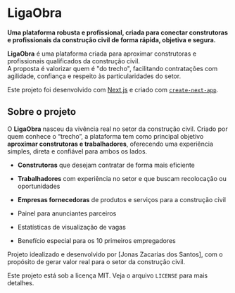 # LigaObra

**Uma plataforma robusta e profissional, criada para conectar construtoras e profissionais da construção civil de forma rápida, objetiva e segura.**

**LigaObra** é uma plataforma criada para aproximar construtoras e profissionais qualificados da construção civil.  
A proposta é valorizar quem é "do trecho", facilitando contratações com agilidade, confiança e respeito às particularidades do setor.

Este projeto foi desenvolvido com [Next.js](https://nextjs.org) e criado com [`create-next-app`](https://nextjs.org/docs/app/api-reference/cli/create-next-app).

## Sobre o projeto

O **LigaObra** nasceu da vivência real no setor da construção civil. Criado por quem conhece o “trecho”, a plataforma tem como principal objetivo **aproximar construtoras e trabalhadores**, oferecendo uma experiência simples, direta e confiável para ambos os lados.

- **Construtoras** que desejam contratar de forma mais eficiente
- **Trabalhadores** com experiência no setor e que buscam recolocação ou oportunidades
- **Empresas fornecedoras** de produtos e serviços para a construção civil

- Painel para anunciantes parceiros
- Estatísticas de visualização de vagas
- Benefício especial para os 10 primeiros empregadores

Projeto idealizado e desenvolvido por [Jonas Zacarias dos Santos], com o propósito de gerar valor real para o setor da construção civil.

Este projeto está sob a licença MIT. Veja o arquivo `LICENSE` para mais detalhes.
